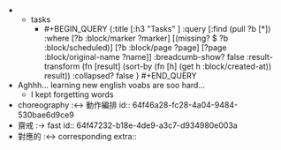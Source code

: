 -
	- tasks
		- #+BEGIN_QUERY
		  {:title [:h3 "Tasks" ]
		  :query [:find (pull ?b [*])
		  :where
		    [?b :block/marker ?marker]
		    [(missing? $ ?b :block/scheduled)]
		    [?b :block/page ?page]
		    [?page :block/original-name ?name]]
		  :breadcumb-show? false
		  :result-transform (fn [result]
		  (sort-by (fn [h]
		  (get h :block/created-at)) result))
		  :collapsed? false
		  }
		  #+END_QUERY
- Aghhh... learning new english voabs are soo hard...
	- I kept forgetting words
- choreography :<-> 動作編排
  id:: 64f46a28-fc28-4a04-9484-530bae6d9ce9
- 齋戒 :-> fast
  id:: 64f47232-b18e-4de9-a3c7-d934980e003a
- 對應的 :<-> corresponding
  extra::